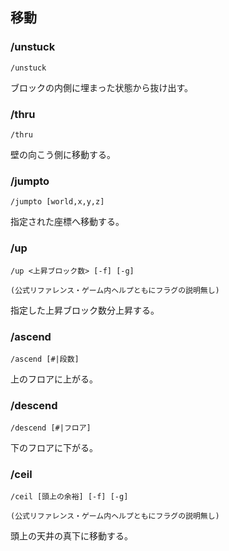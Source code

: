 ## 移動

### /unstuck

```command
/unstuck
```

ブロックの内側に埋まった状態から抜け出す。

### /thru

```command
/thru
```

壁の向こう側に移動する。

### /jumpto

```command
/jumpto [world,x,y,z]
```

指定された座標へ移動する。

### /up

```command
/up <上昇ブロック数> [-f] [-g]

(公式リファレンス・ゲーム内ヘルプともにフラグの説明無し)
```

指定した上昇ブロック数分上昇する。

### /ascend

```command
/ascend [#|段数]
```

上のフロアに上がる。

### /descend

```command
/descend [#|フロア]
```

下のフロアに下がる。

### /ceil

```command
/ceil [頭上の余裕] [-f] [-g]

(公式リファレンス・ゲーム内ヘルプともにフラグの説明無し)
```

頭上の天井の真下に移動する。
